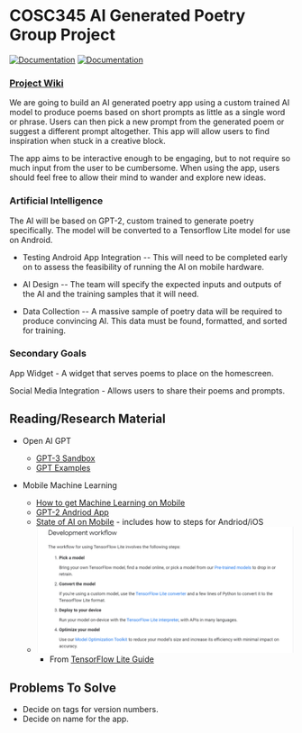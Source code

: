 # COSC345 AI Generated Poetry Group Project
[![Documentation](https://github.com/jordankettles/345-group-project/actions/workflows/documentation.yml/badge.svg)](https://github.com/jordankettles/345-group-project/actions/workflows/documentation.yml)
[![Documentation](https://github.com/jordankettles/345-group-project/actions/workflows/documentation.yml/badge.svg)](https://github.com/jordankettles/345-group-project/actions/workflows/android.yml)
### [Project Wiki](https://github.com/jordankettles/345-group-project/wiki/)
We are going to build an AI generated poetry app using a custom trained AI model to produce poems based on short prompts as little as a single word or phrase. Users can then pick a new prompt from the generated poem or suggest a different prompt altogether. This app will allow users to find inspiration when stuck in a creative block.

The app aims to be interactive enough to be engaging, but to not require so much input from the user to be cumbersome. When using the app, users should feel free to allow their mind to wander and explore new ideas. 

### Artificial Intelligence
The AI will be based on GPT-2, custom trained to generate poetry specifically. The model will be converted to a Tensorflow Lite model for use on Android.

- Testing Android App Integration -- This will need to be completed early on to assess the feasibility of running the AI on mobile hardware. 

- AI Design -- The team will specify the expected inputs and outputs of the AI and the training samples that it will need. 

- Data Collection -- A massive sample of poetry data will be required to produce convincing AI. This data must be found, formatted, and sorted for training. 

### Secondary Goals
App Widget - A widget that serves poems to place on the homescreen. 

Social Media Integration - Allows users to share their poems and prompts. 

## Reading/Research Material
- Open AI GPT
  - [GPT-3 Sandbox](https://github.com/shreyashankar/gpt3-sandbox)
  - [GPT Examples](https://gpt3examples.com/#examples)

- Mobile Machine Learning
  - [How to get Machine Learning on Mobile](https://blog.vsoftconsulting.com/blog/-how-to-get-machine-learning-abilities-on-mobile-apps)
  - [GPT-2 Andriod App](https://towardsdatascience.com/on-device-machine-learning-text-generation-on-android-6ad940c00911)
  - [State of AI on Mobile](https://blog.vsoftconsulting.com/blog/state-of-ai-on-android-and-ios) - includes how to steps for Andriod/iOS
  - ![Screenshot](tensorflow.PNG)
    - From [TensorFlow Lite Guide](https://www.tensorflow.org/lite/guide)


## Problems To Solve
- Decide on tags for version numbers.
- Decide on name for the app.
